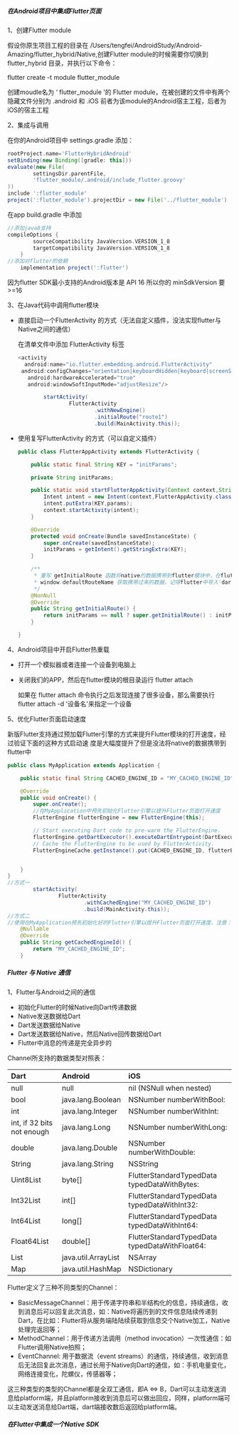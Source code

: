 ##### 在Android项目中集成Flutter页面

1、创建Flutter module

假设你原生项目工程的目录在 /Users/tengfei/AndroidStudy/Android-Amazing/flutter_hybrid/Native,创建Flutter module的时候需要你切换到 flutter_hybrid 目录，并执行以下命令：

flutter create -t module flutter_module 

创建moudle名为 ‘  flutter_module   ’的 Flutter module，在被创建的文件中有两个隐藏文件分别为 .android 和 .iOS 前者为该module的Android宿主工程，后者为iOS的宿主工程

2、集成与调用

在你的Android项目中 settings.gradle 添加：

```groovy
rootProject.name='FlutterHybridAndroid'
setBinding(new Binding([gradle: this]))                                 
evaluate(new File(                                                     
        settingsDir.parentFile,                                                
        'flutter_module/.android/include_flutter.groovy'
))                                                                     
include ':flutter_module'
project(':flutter_module').projectDir = new File('../flutter_module')
```

在app build.gradle 中添加

```groovy
//添加java8支持
compileOptions {
        sourceCompatibility JavaVersion.VERSION_1_8
        targetCompatibility JavaVersion.VERSION_1_8
    }
//添加对flutter的依赖
    implementation project(':flutter')
```

因为flutter SDK最小支持的Android版本是 API 16 所以你的 minSdkVersion 要>=16

3、在Java代码中调用flutter模块

- 直接启动一个FlutterActivity 的方式（无法自定义插件，没法实现flutter与Native之间的通信）

  在清单文件中添加 FlutterActivity 标签

  ```java
  <activity
   	android:name="io.flutter.embedding.android.FlutterActivity"
   android:configChanges="orientation|keyboardHidden|keyboard|screenSize|locale|layoutDirection|fontScale|screenLayout|density|uiMode"
     android:hardwareAccelerated="true"
     android:windowSoftInputMode="adjustResize"/>
  ```

  ```java
          startActivity(
                  FlutterActivity
                          .withNewEngine()
                          .initialRoute("route1")
                          .build(MainActivity.this));
  ```

- 使用复写FlutterActivity 的方式（可以自定义插件）

  ```java
  public class FlutterAppActivity extends FlutterActivity {
  
      public static final String KEY = "initParams";
  
      private String initParams;
  
      public static void startFlutterAppActivity(Context context,String params){
          Intent intent = new Intent(context,FlutterAppActivity.class);
          intent.putExtra(KEY,params);
          context.startActivity(intent);
      }
  
      @Override
      protected void onCreate(Bundle savedInstanceState) {
          super.onCreate(savedInstanceState);
          initParams = getIntent().getStringExtra(KEY);
      }
  
      /**
       * 重写 getInitialRoute 函数将native的数据携带到flutter模块中，在flutter模块中通过
       * window.defaultRouteName 获取携带过来的数据，记得flutter中导入'dart:ui'
       */
      @NonNull
      @Override
      public String getInitialRoute() {
          return initParams == null ? super.getInitialRoute() : initParams;
      }
  
  }
  ```

4、Android项目中开启Flutter热重载

- 打开一个模拟器或者连接一个设备到电脑上

- 关闭我们的APP，然后在flutter模块的根目录运行 flutter attach 

  如果在 flutter attach  命令执行之后发现连接了很多设备，那么需要执行 flutter attach -d '设备名'来指定一个设备

5、优化Flutter页面启动速度

​	新版Flutter支持通过预加载Flutter引擎的方式来提升Flutter模块的打开速度，经过验证下面的这种方式启动速	度是大幅度提升了但是没法将native的数据携带到flutter中

```java
public class MyApplication extends Application {

    public static final String CACHED_ENGINE_ID = "MY_CACHED_ENGINE_ID";

    @Override
    public void onCreate() {
        super.onCreate();
        //在MyApplication中预先初始化Flutter引擎以提升Flutter页面打开速度
        FlutterEngine flutterEngine = new FlutterEngine(this);

        // Start executing Dart code to pre-warm the FlutterEngine.
        flutterEngine.getDartExecutor().executeDartEntrypoint(DartExecutor.DartEntrypoint.createDefault());
        // Cache the FlutterEngine to be used by FlutterActivity.
        FlutterEngineCache.getInstance().put(CACHED_ENGINE_ID, flutterEngine);


    }
}
//方式一
        startActivity(
                FlutterActivity
                        .withCachedEngine("MY_CACHED_ENGINE_ID")
                        .build(MainActivity.this));
//方式二
//使用在MyApplication预先初始化好的Flutter引擎以提升Flutter页面打开速度，注意：在这种模式下回导致getInitialRoute 不被调用所以无法设置初始化参数
    @Nullable
    @Override
    public String getCachedEngineId() {
        return "MY_CACHED_ENGINE_ID";
    }
```



##### Flutter 与 Native 通信  

1、Flutter与Android之间的通信

- 初始化Flutter的时候Native向Dart传递数据
- Native发送数据给Dart
- Dart发送数据给Native
- Dart发送数据给Native，然后Native回传数据给Dart
- Flutter中消息的传递是完全异步的

Channel所支持的数据类型对照表：

| Dart                       | Android             | iOS                                            |
| :------------------------- | :------------------ | :--------------------------------------------- |
| null                       | null                | nil (NSNull when nested)                       |
| bool                       | java.lang.Boolean   | NSNumber numberWithBool:                       |
| int                        | java.lang.Integer   | NSNumber numberWithInt:                        |
| int, if 32 bits not enough | java.lang.Long      | NSNumber numberWithLong:                       |
| double                     | java.lang.Double    | NSNumber numberWithDouble:                     |
| String                     | java.lang.String    | NSString                                       |
| Uint8List                  | byte[]              | FlutterStandardTypedData typedDataWithBytes:   |
| Int32List                  | int[]               | FlutterStandardTypedData typedDataWithInt32:   |
| Int64List                  | long[]              | FlutterStandardTypedData typedDataWithInt64:   |
| Float64List                | double[]            | FlutterStandardTypedData typedDataWithFloat64: |
| List                       | java.util.ArrayList | NSArray                                        |
| Map                        | java.util.HashMap   | NSDictionary                                   |

Flutter定义了三种不同类型的Channel：

- BasicMessageChannel：用于传递字符串和半结构化的信息，持续通信，收到消息后可以回复此次消息，如：Native将遍历到的文件信息陆续传递到Dart，在比如：Flutter将从服务端陆陆续获取到信息交个Native加工，Native处理完返回等；
- MethodChannel：用于传递方法调用（method invocation）一次性通信：如Flutter调用Native拍照；
- EventChannel: 用于数据流（event streams）的通信，持续通信，收到消息后无法回复此次消息，通过长用于Native向Dart的通信，如：手机电量变化，网络连接变化，陀螺仪，传感器等；

这三种类型的类型的Channel都是全双工通信，即A <=> B，Dart可以主动发送消息给platform端，并且platform接收到消息后可以做出回应，同样，platform端可以主动发送消息给Dart端，dart端接收数后返回给platform端。



##### 在Flutter中集成一个Native SDK



